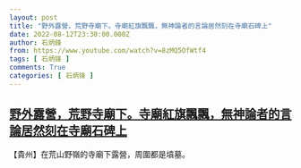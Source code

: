 ```yaml
---
layout: post
title: "野外露營，荒野寺廟下。寺廟紅旗飄飄，無神論者的言論居然刻在寺廟石碑上"
date: 2022-08-12T23:30:00.000Z
author: 石炳鋒
from: https://www.youtube.com/watch?v=8zMQ5OfWtf4
tags: [ 石炳锋 ]
comments: True
categories: [ 石炳锋 ]
---
```

<!--1660347000000-->
[野外露營，荒野寺廟下。寺廟紅旗飄飄，無神論者的言論居然刻在寺廟石碑上](https://www.youtube.com/watch?v=8zMQ5OfWtf4)
------

<div>
【貴州】在荒山野嶺的寺廟下露營，周圍都是墳墓。
</div>
